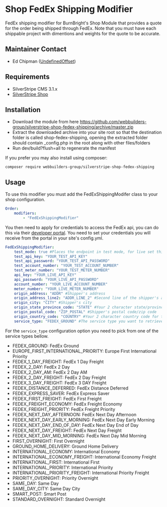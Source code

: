 Shop FedEx Shipping Modifier
=================
FedEx shipping modifier for BurnBright's Shop Module that provides a quote for the order being shipped through FedEx. Note that you must have each shippable project with dimentions and weights for the quote to be accurate.

## Maintainer Contact
* Ed Chipman ([UndefinedOffset](https://github.com/UndefinedOffset))

## Requirements
* SilverStripe CMS 3.1.x
* [SilverStripe Shop](https://github.com/burnbright/silverstripe-shop/)


## Installation
* Download the module from here https://github.com/webbuilders-group/silverstripe-shop-fedex-shipping/archive/master.zip
* Extract the downloaded archive into your site root so that the destination folder is called shop-fedex-shipping, opening the extracted folder should contain _config.php in the root along with other files/folders
* Run dev/build?flush=all to regenerate the manifest

If you prefer you may also install using composer:
```
composer require webbuilders-group/silverstripe-shop-fedex-shipping
```


## Usage
To use this modifier you must add the FedExShippingModifer class to your shop configuration.
```yml
Order:
    modifiers:
        - "FedExShippingModifier"
```


You then need to apply for credentials to access the FedEx api, you can do this via their [developer portal](http://www.fedex.com/us/developer/web-services/index.html). You need to set your credentials you will receive from the portal in your site's config.yml.
```yml
FedExShippingModifier:
    test_mode: true #Places the endpoint in test mode, for live set this to false
    test_api_key: "YOUR_TEST_API_KEY"
    test_api_password: "YOUR_TEST_API_PASSWORD"
    test_account_number: "YOUR_TEST_ACCOUNT_NUMBER"
    test_meter_number: "YOUR_TEST_METER_NUMBER"
    api_key: "YOUR_LIVE_API_KEY"
    api_password: "YOUR_LIVE_API_PASSWORD"
    account_number: "YOUR_LIVE_ACCOUNT_NUMBER"
    meter_number: "YOUR_LIVE_METER_NUMBER"
    origin_address: "ADDR" #Shipper's address
    origin_address_line2: "ADDR_LINE_2" #Second line of the shipper's address (optional)
    origin_city: "CITY" #Shipper's city
    origin_state_province_code: "STATE" #Your 2 character state/province code for the shipper's address
    origin_postal_code: "ZIP_POSTAL" #Shipper's postal code/zip code
    origin_country_code: "COUNTRY" #Your 2 character country code for the shipper's address
    service_type: "FEDEX_GROUND" #The service type you want to retrieve quotes for, see bellow for more information
```

For the ``service_type`` configuration option you need to pick from one of the service types bellow.

* FEDEX_GROUND: FedEx Ground
* EUROPE_FIRST_INTERNATIONAL_PRIORITY: Europe First International Priority
* FEDEX_1_DAY_FREIGHT: FedEx 1 Day Freight
* FEDEX_2_DAY: FedEx 2 Day
* FEDEX_2_DAY_AM: FedEx 2 Day AM
* FEDEX_2_DAY_FREIGHT: FedEx 2 Day Freight
* FEDEX_3_DAY_FREIGHT: FedEx 3 DAY Freight
* FEDEX_DISTANCE_DEFERRED: FedEx Distance Deferred
* FEDEX_EXPRESS_SAVER: FedEx Express Saver
* FEDEX_FIRST_FREIGHT: FedEx First Freight
* FEDEX_FREIGHT_ECONOMY: FedEx Freight Economy
* FEDEX_FREIGHT_PRIORITY: FedEx Freight Priority
* FEDEX_NEXT_DAY_AFTERNOON: FedEx Next Day Afternoon
* FEDEX_NEXT_DAY_EARLY_MORNING: FedEx Next Day Early Morning
* FEDEX_NEXT_DAY_END_OF_DAY: FedEx Next Day End of Day
* FEDEX_NEXT_DAY_FREIGHT: FedEx Next Day Freight
* FEDEX_NEXT_DAY_MID_MORNING: FedEx Next Day Mid Morning
* FIRST_OVERNIGHT: First Overnight
* GROUND_HOME_DELIVERY: Ground Home Delivery
* INTERNATIONAL_ECONOMY: International Economy
* INTERNATIONAL_ECONOMY_FREIGHT: International Economy Freight
* INTERNATIONAL_FIRST: International First
* INTERNATIONAL_PRIORITY: International Priority
* INTERNATIONAL_PRIORITY_FREIGHT: International Priority Freight
* PRIORITY_OVERNIGHT: Priority Overnight
* SAME_DAY: Same Day
* SAME_DAY_CITY: Same Day City
* SMART_POST: Smart Post
* STANDARD_OVERNIGHT: Standard Overnight
